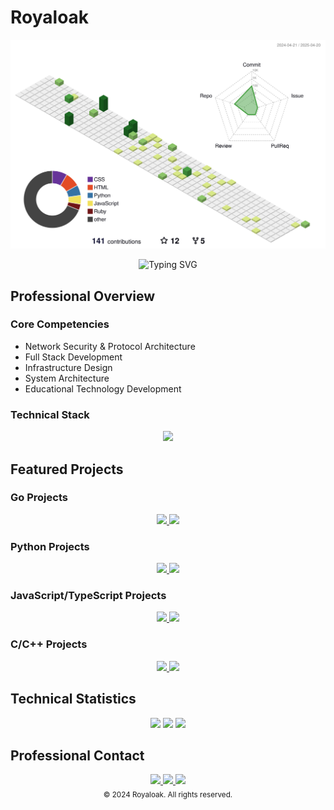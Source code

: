 # Royaloak

![](./profile-3d-contrib/profile-green-animate.svg)

<div align="center">
  <img src="https://readme-typing-svg.herokuapp.com?font=Fira+Code&weight=600&size=28&duration=4000&pause=1000&color=FFFFFF&center=true&vCenter=true&random=false&width=600&height=100&lines=Network+Security+Engineer;Full+Stack+Developer;Protocol+Architecture+Expert" alt="Typing SVG" />
</div>

## Professional Overview

### Core Competencies
- Network Security & Protocol Architecture
- Full Stack Development
- Infrastructure Design
- System Architecture
- Educational Technology Development

### Technical Stack
<div align="center">
  <img src="https://skillicons.dev/icons?i=go,python,js,ruby,c,cpp,bash,mongodb,linux,docker,git&theme=dark" />
</div>

## Featured Projects

### Go Projects
<div align="center">
  <a href="https://github.com/royaloakap/DDOS-WORLD/tree/main/CNC/RoyalCNCV0">
    <img src="https://github-readme-stats.vercel.app/api/pin/?username=royaloakap&repo=DDOS-WORLD&theme=dark&hide_border=true" />
  </a>
  <a href="https://github.com/royaloakap/DDOS-WORLD/tree/main/BOT/TELEGRAM/AUTOBUY">
    <img src="https://github-readme-stats.vercel.app/api/pin/?username=royaloakap&repo=DDOS-WORLD&theme=dark&hide_border=true" />
  </a>
</div>

### Python Projects
<div align="center">
  <a href="https://github.com/royaloakap/Stresser-Telegram">
    <img src="https://github-readme-stats.vercel.app/api/pin/?username=royaloakap&repo=Stresser-Telegram&theme=dark&hide_border=true" />
  </a>
  <a href="https://github.com/royaloakap/CFX-RESOLVER">
    <img src="https://github-readme-stats.vercel.app/api/pin/?username=royaloakap&repo=CFX-RESOLVER&theme=dark&hide_border=true" />
  </a>
</div>

### JavaScript/TypeScript Projects
<div align="center">
  <a href="https://github.com/royaloakap/DDOS-WORLD">
    <img src="https://github-readme-stats.vercel.app/api/pin/?username=royaloakap&repo=DDOS-WORLD&theme=dark&hide_border=true" />
  </a>
  <a href="https://github.com/royaloakap/Crow-Bot">
    <img src="https://github-readme-stats.vercel.app/api/pin/?username=royaloakap&repo=Crow-Bot&theme=dark&hide_border=true" />
  </a>
</div>

### C/C++ Projects
<div align="center">
  <a href="https://github.com/royaloakap/Payload-C">
    <img src="https://github-readme-stats.vercel.app/api/pin/?username=royaloakap&repo=Payload-C&theme=dark&hide_border=true" />
  </a>
  <a href="https://github.com/royaloakap/ddos-world">
    <img src="https://github-readme-stats.vercel.app/api/pin/?username=royaloakap&repo=ddos-world&theme=dark&hide_border=true" />
  </a>
</div>

## Technical Statistics

<div align="center">
  <img src="https://github-readme-stats.vercel.app/api?username=royaloakap&show_icons=true&theme=dark&hide_border=true&count_private=true" />
  <img src="https://github-readme-stats.vercel.app/api/top-langs/?username=royaloakap&layout=compact&theme=dark&hide_border=true" />
  <img src="https://github-readme-streak-stats.herokuapp.com/?user=royaloakap&theme=dark&hide_border=true" />
</div>

## Professional Contact

<div align="center">
  <a href="https://royalprojets.com">
    <img src="https://img.shields.io/badge/Website-royalprojets.com-000000?style=for-the-badge&logo=globe&logoColor=white" />
  </a>
  <a href="https://t.me/royaloakap">
    <img src="https://img.shields.io/badge/Telegram-royaloakap-000000?style=for-the-badge&logo=telegram&logoColor=white" />
  </a>
  <a href="https://discord.gg/royalC2">
    <img src="https://img.shields.io/badge/Discord-royalC2-000000?style=for-the-badge&logo=discord&logoColor=white" />
  </a>
</div>

<div align="center">
  <sub>© 2024 Royaloak. All rights reserved.</sub>
</div>
